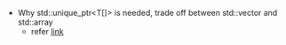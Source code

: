 * Why std::unique_ptr<T[]> is needed, trade off between std::vector and std::array
	* refer [link](https://stackoverflow.com/questions/16711697/is-there-any-use-for-unique-ptr-with-array/16711846)
